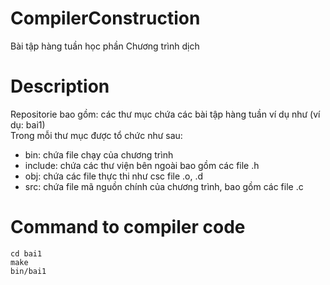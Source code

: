 # CompilerConstruction
Bài tập hàng tuần học phần Chương trình dịch 
# Description
Repositorie bao gồm: các thư mục chứa các bài tập hàng tuần ví dụ như (ví dụ: bai1)\
Trong mỗi thư mục được tổ chức như sau:
- bin: chứa file chạy của chương trình
- include: chứa các thư viện bên ngoài bao gồm các file .h
- obj: chứa các file thực thi như csc file .o, .d
- src: chứa file mã nguồn chính của chương trình, bao gồm các file .c

# Command to compiler code
```
cd bai1
make
bin/bai1
```
